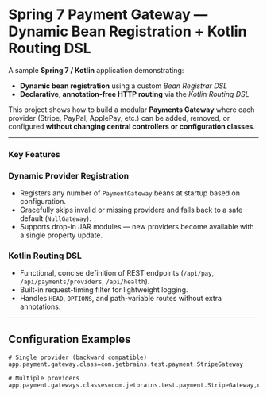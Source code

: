 # Spring 7 Payment Gateway — Dynamic Bean Registration + Kotlin Routing DSL

A sample **Spring 7 / Kotlin** application demonstrating:
- **Dynamic bean registration** using a custom *Bean Registrar DSL*
- **Declarative, annotation-free HTTP routing** via the *Kotlin Routing DSL*

This project shows how to build a modular **Payments Gateway** where each provider (Stripe, PayPal, ApplePay, etc.) can be added, removed, or configured **without changing central controllers or configuration classes**.

---

### Key Features

### Dynamic Provider Registration
- Registers any number of `PaymentGateway` beans at startup based on configuration.
- Gracefully skips invalid or missing providers and falls back to a safe default (`NullGateway`).
- Supports drop-in JAR modules — new providers become available with a single property update.

### Kotlin Routing DSL
- Functional, concise definition of REST endpoints (`/api/pay`, `/api/payments/providers`, `/api/health`).
- Built-in request-timing filter for lightweight logging.
- Handles `HEAD`, `OPTIONS`, and path-variable routes without extra annotations.

---

## Configuration Examples

```properties
# Single provider (backward compatible)
app.payment.gateway.class=com.jetbrains.test.payment.StripeGateway

# Multiple providers
app.payment.gateways.classes=com.jetbrains.test.payment.StripeGateway,com.jetbrains.test.payment.PaypalGateway
